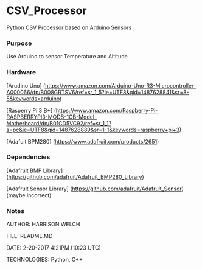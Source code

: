 # CSV_Processor #

Python CSV Processor based on Arduino Sensors

### Purpose ###

Use Arduino to sensor Temperature and Altitude

### Hardware ###

[Arudino Uno] (https://www.amazon.com/Arduino-Uno-R3-Microcontroller-A000066/dp/B008GRTSV6/ref=sr_1_5?ie=UTF8&qid=1487628841&sr=8-5&keywords=arduino)

[Rasperry Pi 3 B+] (https://www.amazon.com/Raspberry-Pi-RASPBERRYPI3-MODB-1GB-Model-Motherboard/dp/B01CD5VC92/ref=sr_1_1?s=pc&ie=UTF8&qid=1487628889&sr=1-1&keywords=raspberry+pi+3)

[Adafuit BPM280] (https://www.adafruit.com/products/2651)

### Dependencies ###

[Adafruit BMP Library] (https://github.com/adafruit/Adafruit_BMP280_Library)

[Adafruit Sensor Library] (https://github.com/adafruit/Adafruit_Sensor) (maybe incorrect)

### Notes ###

AUTHOR: HARRISON WELCH

FILE: README.MD

DATE: 2-20-2017 4:21PM (10:23 UTC)

TECHNOLOGIES: Python, C++
